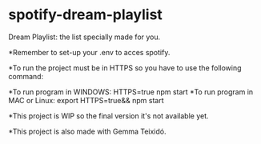 # spotify-dream-playlist

Dream Playlist: the list specially made for you. 

*Remember to set-up your .env to acces spotify.

*To run the project must be in HTTPS so you have to use the following command:

*To run program in WINDOWS: HTTPS=true npm start
*To run program in MAC or Linux: export HTTPS=true&& npm start

*This project is WIP so the final version it's not available yet.

*This project is also made with Gemma Teixidó.

